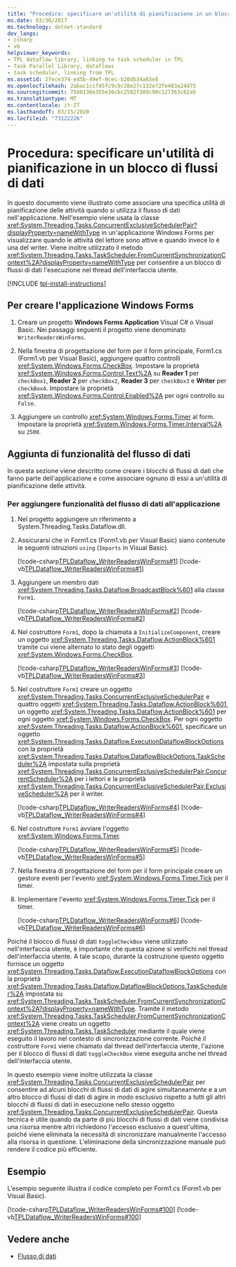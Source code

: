 ```yaml
---
title: "Procedura: specificare un'utilità di pianificazione in un blocco di flussi di dati"
ms.date: 03/30/2017
ms.technology: dotnet-standard
dev_langs:
- csharp
- vb
helpviewer_keywords:
- TPL dataflow library, linking to task scheduler in TPL
- Task Parallel Library, dataflows
- task scheduler, linking from TPL
ms.assetid: 27ece374-ed5b-49ef-9cec-b20db34a65e8
ms.openlocfilehash: 2abac1ccf45fc9c9c28e27c132e72fe483a24d75
ms.sourcegitcommit: 7588136e355e10cbc2582f389c90c127363c02a5
ms.translationtype: MT
ms.contentlocale: it-IT
ms.lasthandoff: 03/15/2020
ms.locfileid: "73122226"
---
```

# <a name="how-to-specify-a-task-scheduler-in-a-dataflow-block"></a>Procedura: specificare un'utilità di pianificazione in un blocco di flussi di dati
In questo documento viene illustrato come associare una specifica utilità di pianificazione delle attività quando si utilizza il flusso di dati nell'applicazione. Nell'esempio viene usata la classe <xref:System.Threading.Tasks.ConcurrentExclusiveSchedulerPair?displayProperty=nameWithType> in un'applicazione Windows Forms per visualizzare quando le attività del lettore sono attive e quando invece lo è una del writer. Viene inoltre utilizzato il metodo <xref:System.Threading.Tasks.TaskScheduler.FromCurrentSynchronizationContext%2A?displayProperty=nameWithType> per consentire a un blocco di flussi di dati l'esecuzione nel thread dell'interfaccia utente.

[!INCLUDE [tpl-install-instructions](../../../includes/tpl-install-instructions.md)]

## <a name="to-create-the-windows-forms-application"></a>Per creare l'applicazione Windows Forms  
  
1. Creare un progetto **Windows Forms Application** Visual C# o Visual Basic. Nei passaggi seguenti il progetto viene denominato `WriterReadersWinForms`.  
  
2. Nella finestra di progettazione del form per il form principale, Form1.cs (Form1.vb per Visual Basic), aggiungere quattro controlli <xref:System.Windows.Forms.CheckBox>. Impostare la proprietà <xref:System.Windows.Forms.Control.Text%2A> su **Reader 1** per `checkBox1`, **Reader 2** per `checkBox2`, **Reader 3** per `checkBox3` e **Writer** per `checkBox4`. Impostare la proprietà <xref:System.Windows.Forms.Control.Enabled%2A> per ogni controllo su `False`.  
  
3. Aggiungere un controllo <xref:System.Windows.Forms.Timer> al form. Impostare la proprietà <xref:System.Windows.Forms.Timer.Interval%2A> su `2500`.  
  
## <a name="adding-dataflow-functionality"></a>Aggiunta di funzionalità del flusso di dati  
 In questa sezione viene descritto come creare i blocchi di flussi di dati che fanno parte dell'applicazione e come associare ognuno di essi a un'utilità di pianificazione delle attività.  
  
### <a name="to-add-dataflow-functionality-to-the-application"></a>Per aggiungere funzionalità del flusso di dati all'applicazione  
  
1. Nel progetto aggiungere un riferimento a System.Threading.Tasks.Dataflow.dll.  
  
2. Assicurarsi che in Form1.cs (Form1.vb per Visual Basic) siano contenute le seguenti istruzioni `using` (`Imports` in Visual Basic).  
  
     [!code-csharp[TPLDataflow_WriterReadersWinForms#1](../../../samples/snippets/csharp/VS_Snippets_Misc/tpldataflow_writerreaderswinforms/cs/writerreaderswinforms/form1.cs#1)]
     [!code-vb[TPLDataflow_WriterReadersWinForms#1](../../../samples/snippets/visualbasic/VS_Snippets_Misc/tpldataflow_writerreaderswinforms/vb/writerreaderswinforms/form1.vb#1)]  
  
3. Aggiungere un membro dati <xref:System.Threading.Tasks.Dataflow.BroadcastBlock%601> alla classe `Form1`.  
  
     [!code-csharp[TPLDataflow_WriterReadersWinForms#2](../../../samples/snippets/csharp/VS_Snippets_Misc/tpldataflow_writerreaderswinforms/cs/writerreaderswinforms/form1.cs#2)]
     [!code-vb[TPLDataflow_WriterReadersWinForms#2](../../../samples/snippets/visualbasic/VS_Snippets_Misc/tpldataflow_writerreaderswinforms/vb/writerreaderswinforms/form1.vb#2)]  
  
4. Nel costruttore `Form1`, dopo la chiamata a `InitializeComponent`, creare un oggetto <xref:System.Threading.Tasks.Dataflow.ActionBlock%601> tramite cui viene alternato lo stato degli oggetti <xref:System.Windows.Forms.CheckBox>.  
  
     [!code-csharp[TPLDataflow_WriterReadersWinForms#3](../../../samples/snippets/csharp/VS_Snippets_Misc/tpldataflow_writerreaderswinforms/cs/writerreaderswinforms/form1.cs#3)]
     [!code-vb[TPLDataflow_WriterReadersWinForms#3](../../../samples/snippets/visualbasic/VS_Snippets_Misc/tpldataflow_writerreaderswinforms/vb/writerreaderswinforms/form1.vb#3)]  
  
5. Nel costruttore `Form1` creare un oggetto <xref:System.Threading.Tasks.ConcurrentExclusiveSchedulerPair> e quattro oggetti <xref:System.Threading.Tasks.Dataflow.ActionBlock%601>, un oggetto <xref:System.Threading.Tasks.Dataflow.ActionBlock%601> per ogni oggetto <xref:System.Windows.Forms.CheckBox>. Per ogni oggetto <xref:System.Threading.Tasks.Dataflow.ActionBlock%601>, specificare un oggetto <xref:System.Threading.Tasks.Dataflow.ExecutionDataflowBlockOptions> con la proprietà <xref:System.Threading.Tasks.Dataflow.DataflowBlockOptions.TaskScheduler%2A> impostata sulla proprietà <xref:System.Threading.Tasks.ConcurrentExclusiveSchedulerPair.ConcurrentScheduler%2A> per i lettori e la proprietà <xref:System.Threading.Tasks.ConcurrentExclusiveSchedulerPair.ExclusiveScheduler%2A> per il writer.  
  
     [!code-csharp[TPLDataflow_WriterReadersWinForms#4](../../../samples/snippets/csharp/VS_Snippets_Misc/tpldataflow_writerreaderswinforms/cs/writerreaderswinforms/form1.cs#4)]
     [!code-vb[TPLDataflow_WriterReadersWinForms#4](../../../samples/snippets/visualbasic/VS_Snippets_Misc/tpldataflow_writerreaderswinforms/vb/writerreaderswinforms/form1.vb#4)]  
  
6. Nel costruttore `Form1` avviare l'oggetto <xref:System.Windows.Forms.Timer>.  
  
     [!code-csharp[TPLDataflow_WriterReadersWinForms#5](../../../samples/snippets/csharp/VS_Snippets_Misc/tpldataflow_writerreaderswinforms/cs/writerreaderswinforms/form1.cs#5)]
     [!code-vb[TPLDataflow_WriterReadersWinForms#5](../../../samples/snippets/visualbasic/VS_Snippets_Misc/tpldataflow_writerreaderswinforms/vb/writerreaderswinforms/form1.vb#5)]  
  
7. Nella finestra di progettazione del form per il form principale creare un gestore eventi per l'evento <xref:System.Windows.Forms.Timer.Tick> per il timer.  
  
8. Implementare l'evento <xref:System.Windows.Forms.Timer.Tick> per il timer.  
  
     [!code-csharp[TPLDataflow_WriterReadersWinForms#6](../../../samples/snippets/csharp/VS_Snippets_Misc/tpldataflow_writerreaderswinforms/cs/writerreaderswinforms/form1.cs#6)]
     [!code-vb[TPLDataflow_WriterReadersWinForms#6](../../../samples/snippets/visualbasic/VS_Snippets_Misc/tpldataflow_writerreaderswinforms/vb/writerreaderswinforms/form1.vb#6)]  
  
 Poiché il blocco di flussi di dati `toggleCheckBox` viene utilizzato nell'interfaccia utente, è importante che questa azione si verifichi nel thread dell'interfaccia utente. A tale scopo, durante la costruzione questo oggetto fornisce un oggetto <xref:System.Threading.Tasks.Dataflow.ExecutionDataflowBlockOptions> con la proprietà <xref:System.Threading.Tasks.Dataflow.DataflowBlockOptions.TaskScheduler%2A> impostata su <xref:System.Threading.Tasks.TaskScheduler.FromCurrentSynchronizationContext%2A?displayProperty=nameWithType>. Tramite il metodo <xref:System.Threading.Tasks.TaskScheduler.FromCurrentSynchronizationContext%2A> viene creato un oggetto <xref:System.Threading.Tasks.TaskScheduler> mediante il quale viene eseguito il lavoro nel contesto di sincronizzazione corrente. Poiché il costruttore `Form1` viene chiamato dal thread dell'interfaccia utente, l'azione per il blocco di flussi di dati `toggleCheckBox` viene eseguita anche nel thread dell'interfaccia utente.  
  
 In questo esempio viene inoltre utilizzata la classe <xref:System.Threading.Tasks.ConcurrentExclusiveSchedulerPair> per consentire ad alcuni blocchi di flussi di dati di agire simultaneamente e a un altro blocco di flussi di dati di agire in modo esclusivo rispetto a tutti gli altri blocchi di flussi di dati in esecuzione nello stesso oggetto <xref:System.Threading.Tasks.ConcurrentExclusiveSchedulerPair>. Questa tecnica è utile quando da parte di più blocchi di flussi di dati viene condivisa una risorsa mentre altri richiedono l'accesso esclusivo a quest'ultima, poiché viene eliminata la necessità di sincronizzare manualmente l'accesso alla risorsa in questione. L'eliminazione della sincronizzazione manuale può rendere il codice più efficiente.  
  
## <a name="example"></a>Esempio  
 L'esempio seguente illustra il codice completo per Form1.cs (Form1.vb per Visual Basic).  
  
 [!code-csharp[TPLDataflow_WriterReadersWinForms#100](../../../samples/snippets/csharp/VS_Snippets_Misc/tpldataflow_writerreaderswinforms/cs/writerreaderswinforms/form1.cs#100)]
 [!code-vb[TPLDataflow_WriterReadersWinForms#100](../../../samples/snippets/visualbasic/VS_Snippets_Misc/tpldataflow_writerreaderswinforms/vb/writerreaderswinforms/form1.vb#100)]  
  
## <a name="see-also"></a>Vedere anche

- [Flusso di dati](../../../docs/standard/parallel-programming/dataflow-task-parallel-library.md)
